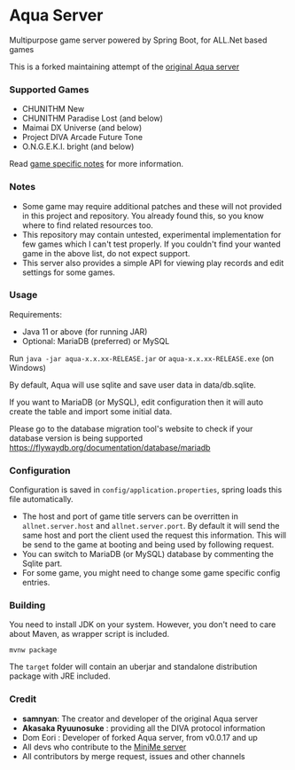 # Aqua Server
Multipurpose game server powered by Spring Boot, for ALL.Net based games

This is a forked maintaining attempt of the [original Aqua server](https://dev.s-ul.net/NeumPhis/aqua)

### Supported Games
* CHUNITHM New
* CHUNITHM Paradise Lost (and below)
* Maimai DX Universe (and below)
* Project DIVA Arcade Future Tone
* O.N.G.E.K.I. bright (and below)

Read [game specific notes](docs/game_specific_notes.md) for more information.

### Notes
* Some game may require additional patches and these will not provided in this project and repository. You already found this, so you know where to find related resources too.
* This repository may contain untested, experimental implementation for few games which I can't test properly. If you couldn't find your wanted game in the above list, do not expect support.
* This server also provides a simple API for viewing play records and edit settings for some games.

### Usage
Requirements:
* Java 11 or above (for running JAR)
* Optional: MariaDB (preferred) or MySQL

Run `java -jar aqua-x.x.xx-RELEASE.jar` or `aqua-x.x.xx-RELEASE.exe` (on Windows)

By default, Aqua will use sqlite and save user data in data/db.sqlite.

If you want to MariaDB (or MySQL), edit configuration then it will auto create the table and import some initial data.

Please go to the database migration tool's website to check if your database version is being supported https://flywaydb.org/documentation/database/mariadb

### Configuration
Configuration is saved in `config/application.properties`, spring loads this file automatically.

* The host and port of game title servers can be overritten in `allnet.server.host` and `allnet.server.port`. By default it will send the same host and port the client used the request this information.
This will be send to the game at booting and being used by following request.
* You can switch to MariaDB (or MySQL) database by commenting the Sqlite part.
* For some game, you might need to change some game specific config entries.

### Building
You need to install JDK on your system. However, you don't need to care about Maven, as wrapper script is included.
```
mvnw package
```
The `target` folder will contain an uberjar and standalone distribution package with JRE included.

### Credit
* **samnyan**: The creator and developer of the original Aqua server
* **Akasaka Ryuunosuke** : providing all the DIVA protocol information
* Dom Eori : Developer of forked Aqua server, from v0.0.17 and up
* All devs who contribute to the [MiniMe server](https://dev.s-ul.net/djhackers/minime)
* All contributors by merge request, issues and other channels
